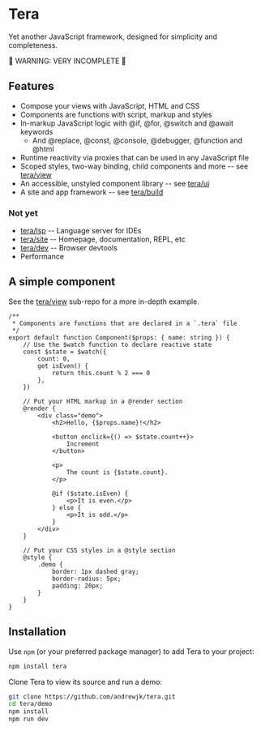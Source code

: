 # Tera

Yet another JavaScript framework, designed for simplicity and completeness.

🚧 WARNING: VERY INCOMPLETE 🚧

## Features

- Compose your views with JavaScript, HTML and CSS
- Components are functions with script, markup and styles
- In-markup JavaScript logic with @if, @for, @switch and @await keywords
  - And @replace, @const, @console, @debugger, @function and @html
- Runtime reactivity via proxies that can be used in any JavaScript file
- Scoped styles, two-way binding, child components and more -- see [tera/view](./view)
- An accessible, unstyled component library -- see [tera/ui](./ui)
- A site and app framework -- see [tera/build](./build)

### Not yet

- [tera/lsp](./lsp) -- Language server for IDEs
- [tera/site](./site) -- Homepage, documentation, REPL, etc
- [tera/dev](./dev) -- Browser devtools
- Performance

## A simple component

See the [tera/view](./view) sub-repo for a more in-depth example.

```
/**
 * Components are functions that are declared in a `.tera` file
 */
export default function Component($props: { name: string }) {
    // Use the $watch function to declare reactive state
    const $state = $watch({
        count: 0,
        get isEven() {
            return this.count % 2 === 0
        },
    })

    // Put your HTML markup in a @render section
    @render {
        <div class="demo">
            <h2>Hello, {$props.name}!</h2>

            <button onclick={() => $state.count++}>
                Increment
            </button>

            <p>
                The count is {$state.count}.
            </p>

            @if ($state.isEven) {
                <p>It is even.</p>
            } else {
                <p>It is odd.</p>
            }
        </div>
    }

    // Put your CSS styles in a @style section
    @style {
        .demo {
            border: 1px dashed gray;
            border-radius: 5px;
            padding: 20px;
        }
    }
}

```

## Installation

Use `npm` (or your preferred package manager) to add Tera to your project:

```bash
npm install tera
```

Clone Tera to view its source and run a demo:

```bash
git clone https://github.com/andrewjk/tera.git
cd tera/demo
npm install
npm run dev
```
